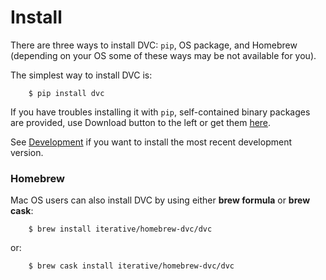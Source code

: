 # Install

There are three ways to install DVC: `pip`, OS package, and Homebrew (depending
on your OS some of these ways may be not available for you).

The simplest way to install DVC is:

```dvc
    $ pip install dvc
```

If you have troubles installing it with `pip`, self-contained binary packages
are provided, use Download button to the left or get them
[here](https://github.com/iterative/dvc/releases/).

See [Development](/doc/user-guide/development) if you want to install the most
recent development version.

### Homebrew

Mac OS users can also install DVC by using either **brew formula** or
**brew cask**:

```dvc
    $ brew install iterative/homebrew-dvc/dvc
```

or:

```dvc
    $ brew cask install iterative/homebrew-dvc/dvc
```

